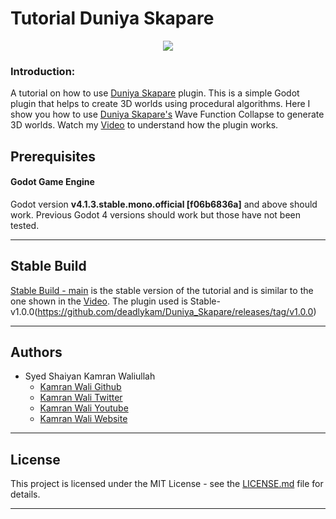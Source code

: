 # Tutorial Duniya Skapare

<p align="center"><a href="https://youtu.be/eq8Kj1s_X8E" target="_blank"><img src="https://imgur.com/OBcDdDL.png"></a></p>

### Introduction:
A tutorial on how to use [Duniya Skapare](https://github.com/deadlykam/Duniya_Skapare) plugin. This is a simple Godot plugin that helps to create 3D worlds using procedural algorithms. Here I show you how to use [Duniya Skapare's](https://github.com/deadlykam/Duniya_Skapare) Wave Function Collapse to generate 3D worlds. Watch my [Video](https://youtu.be/eq8Kj1s_X8E) to understand how the plugin works.

## Prerequisites
#### Godot Game Engine
Godot version **v4.1.3.stable.mono.official [f06b6836a]** and above should work. Previous Godot 4 versions should work but those have not been tested.
***
## Stable Build
[Stable Build - main](https://github.com/deadlykam/Tutorial_Duniya_Skapare) is the stable version of the tutorial and is similar to the one shown in the [Video](https://youtu.be/eq8Kj1s_X8E). The plugin used is Stable-v1.0.0(https://github.com/deadlykam/Duniya_Skapare/releases/tag/v1.0.0)
***
## Authors
- Syed Shaiyan Kamran Waliullah 
  - [Kamran Wali Github](https://github.com/deadlykam)
  - [Kamran Wali Twitter](https://twitter.com/KamranWaliDev)
  - [Kamran Wali Youtube](https://www.youtube.com/channel/UCkm-BgvswLViigPWrMo8pjg)
  - [Kamran Wali Website](https://deadlykam.github.io/)
***
## License
This project is licensed under the MIT License - see the [LICENSE.md](LICENSE) file for details.
***
